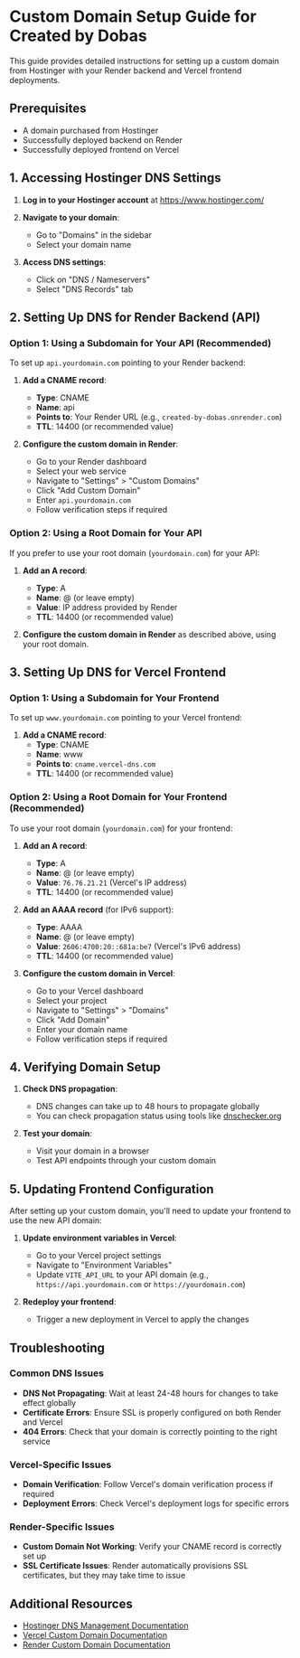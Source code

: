 # Custom Domain Setup Guide for Created by Dobas

This guide provides detailed instructions for setting up a custom domain from Hostinger with your Render backend and Vercel frontend deployments.

## Prerequisites

- A domain purchased from Hostinger
- Successfully deployed backend on Render
- Successfully deployed frontend on Vercel

## 1. Accessing Hostinger DNS Settings

1. **Log in to your Hostinger account** at https://www.hostinger.com/

2. **Navigate to your domain**:
   - Go to "Domains" in the sidebar
   - Select your domain name

3. **Access DNS settings**:
   - Click on "DNS / Nameservers"
   - Select "DNS Records" tab

## 2. Setting Up DNS for Render Backend (API)

### Option 1: Using a Subdomain for Your API (Recommended)

To set up `api.yourdomain.com` pointing to your Render backend:

1. **Add a CNAME record**:
   - **Type**: CNAME
   - **Name**: api
   - **Points to**: Your Render URL (e.g., `created-by-dobas.onrender.com`)
   - **TTL**: 14400 (or recommended value)

2. **Configure the custom domain in Render**:
   - Go to your Render dashboard
   - Select your web service
   - Navigate to "Settings" > "Custom Domains"
   - Click "Add Custom Domain"
   - Enter `api.yourdomain.com`
   - Follow verification steps if required

### Option 2: Using a Root Domain for Your API

If you prefer to use your root domain (`yourdomain.com`) for your API:

1. **Add an A record**:
   - **Type**: A
   - **Name**: @ (or leave empty)
   - **Value**: IP address provided by Render
   - **TTL**: 14400 (or recommended value)

2. **Configure the custom domain in Render** as described above, using your root domain.

## 3. Setting Up DNS for Vercel Frontend

### Option 1: Using a Subdomain for Your Frontend

To set up `www.yourdomain.com` pointing to your Vercel frontend:

1. **Add a CNAME record**:
   - **Type**: CNAME
   - **Name**: www
   - **Points to**: `cname.vercel-dns.com`
   - **TTL**: 14400 (or recommended value)

### Option 2: Using a Root Domain for Your Frontend (Recommended)

To use your root domain (`yourdomain.com`) for your frontend:

1. **Add an A record**:
   - **Type**: A
   - **Name**: @ (or leave empty)
   - **Value**: `76.76.21.21` (Vercel's IP address)
   - **TTL**: 14400 (or recommended value)

2. **Add an AAAA record** (for IPv6 support):
   - **Type**: AAAA
   - **Name**: @ (or leave empty)
   - **Value**: `2606:4700:20::681a:be7` (Vercel's IPv6 address)
   - **TTL**: 14400 (or recommended value)

3. **Configure the custom domain in Vercel**:
   - Go to your Vercel dashboard
   - Select your project
   - Navigate to "Settings" > "Domains"
   - Click "Add Domain"
   - Enter your domain name
   - Follow verification steps if required

## 4. Verifying Domain Setup

1. **Check DNS propagation**:
   - DNS changes can take up to 48 hours to propagate globally
   - You can check propagation status using tools like [dnschecker.org](https://dnschecker.org/)

2. **Test your domain**:
   - Visit your domain in a browser
   - Test API endpoints through your custom domain

## 5. Updating Frontend Configuration

After setting up your custom domain, you'll need to update your frontend to use the new API domain:

1. **Update environment variables in Vercel**:
   - Go to your Vercel project settings
   - Navigate to "Environment Variables"
   - Update `VITE_API_URL` to your API domain (e.g., `https://api.yourdomain.com` or `https://yourdomain.com`)

2. **Redeploy your frontend**:
   - Trigger a new deployment in Vercel to apply the changes

## Troubleshooting

### Common DNS Issues

- **DNS Not Propagating**: Wait at least 24-48 hours for changes to take effect globally
- **Certificate Errors**: Ensure SSL is properly configured on both Render and Vercel
- **404 Errors**: Check that your domain is correctly pointing to the right service

### Vercel-Specific Issues

- **Domain Verification**: Follow Vercel's domain verification process if required
- **Deployment Errors**: Check Vercel's deployment logs for specific errors

### Render-Specific Issues

- **Custom Domain Not Working**: Verify your CNAME record is correctly set up
- **SSL Certificate Issues**: Render automatically provisions SSL certificates, but they may take time to issue

## Additional Resources

- [Hostinger DNS Management Documentation](https://support.hostinger.com/en/articles/1583227-how-to-manage-dns-records)
- [Vercel Custom Domain Documentation](https://vercel.com/docs/concepts/projects/domains)
- [Render Custom Domain Documentation](https://render.com/docs/custom-domains)